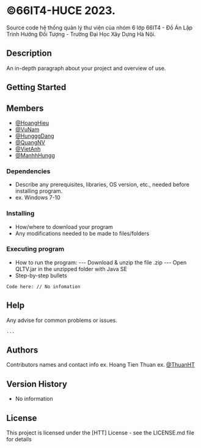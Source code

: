 # ©66IT4-HUCE 2023. 
Source code hệ thống quản lý thư viện của nhóm 6 lớp 66IT4 - Đồ Án Lập Trình Hướng Đối Tượng - Trường Đại Học Xây Dựng Hà Nội.
## Description
An in-depth paragraph about your project and overview of use.
## Getting Started
## Members

* [@HoangHieu](https://www.facebook.com/profile.php?id=100018980305945)
* [@VuNam](https://www.facebook.com/vu.nam.7315720)
* [@HungggDang](https://www.facebook.com/profile.php?id=100035778735665)
* [@QuangNV](https://www.facebook.com/profile.php?id=100038349790274)
* [@VietAnh](facebook.com/em.nguyenviet.9)
* [@ManhhHungg](https://www.facebook.com/profile.php?id=100029052751004)
### Dependencies

* Describe any prerequisites, libraries, OS version, etc., needed before installing program.
* ex. Windows 7-10

### Installing

* How/where to download your program
* Any modifications needed to be made to files/folders

### Executing program

* How to run the program:
--- Download & unzip the file .zip
--- Open QLTV.jar in the unzipped folder with Java SE
* Step-by-step bullets
```
Code here: // No infomation
```

## Help

Any advise for common problems or issues.
```
...
```

## Authors

Contributors names and contact info
ex. Hoang Tien Thuan
ex. [@ThuanHT](https://www.facebook.com/htt268)

## Version History

* No information

## License

This project is licensed under the [HTT] License - see the LICENSE.md file for details


